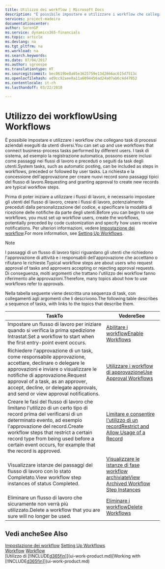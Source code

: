 ```yaml
---
title: Utilizzo dei workflow | Microsoft Docs
description: "È possibile impostare e utilizzare i workflow che collegano task di processi aziendali eseguiti da utenti diversi. I task di sistema, ad esempio la registrazione automatica, possono essere inclusi come passaggi nei flussi di lavoro e preceduti o seguiti da task degli utenti. La richiesta e la concessione dell'approvazione per creare nuovi record sono passaggi tipici del workflow."
services: project-madeira
documentationcenter: 
author: SorenGP
ms.service: dynamics365-financials
ms.topic: article
ms.devlang: na
ms.tgt_pltfrm: na
ms.workload: na
ms.search.keywords: 
ms.date: 07/04/2017
ms.author: sgroespe
ms.translationtype: HT
ms.sourcegitcommit: bec0619be0a65e3625759e13d2866ac615d7513c
ms.openlocfilehash: ed9cc92aee8a11a6094456ad24a07ab6c4d47952
ms.contentlocale: it-ch
ms.lasthandoff: 03/22/2018

---
```

# <a name="using-workflows"></a><span data-ttu-id="2faf7-105">Utilizzo dei workflow</span><span class="sxs-lookup"><span data-stu-id="2faf7-105">Using Workflows</span></span>
<span data-ttu-id="2faf7-106">È possibile impostare e utilizzare i workflow che collegano task di processi aziendali eseguiti da utenti diversi.</span><span class="sxs-lookup"><span data-stu-id="2faf7-106">You can set up and use workflows that connect business-process tasks performed by different users.</span></span> <span data-ttu-id="2faf7-107">I task di sistema, ad esempio la registrazione automatica, possono essere inclusi come passaggi nei flussi di lavoro e preceduti o seguiti da task degli utenti.</span><span class="sxs-lookup"><span data-stu-id="2faf7-107">System tasks, such as automatic posting, can be included as steps in workflows, preceded or followed by user tasks.</span></span> <span data-ttu-id="2faf7-108">La richiesta e la concessione dell'approvazione per creare nuovi record sono passaggi tipici del flusso di lavoro.</span><span class="sxs-lookup"><span data-stu-id="2faf7-108">Requesting and granting approval to create new records are typical workflow steps.</span></span>  

 <span data-ttu-id="2faf7-109">Prima di poter iniziare a utilizzare i flussi di lavoro, è necessario impostare gli utenti del flusso di lavoro, creare i flussi di lavoro, potenzialmente preceduti dalla personalizzazione del codice, e specificare la modalità di ricezione delle notifiche da parte degli utenti.</span><span class="sxs-lookup"><span data-stu-id="2faf7-109">Before you can begin to use workflows, you must set up workflow users, create the workflows, potentially preceded by code customization and specify how users receive notifications.</span></span> <span data-ttu-id="2faf7-110">Per ulteriori informazioni, vedere [Impostazione dei workflow](across-set-up-workflows.md).</span><span class="sxs-lookup"><span data-stu-id="2faf7-110">For more information, see [Setting Up Workflows](across-set-up-workflows.md).</span></span>  

> [!NOTE]  
>  <span data-ttu-id="2faf7-111">I passaggi di un flusso di lavoro tipici riguardano gli utenti che richiedono l'approvazione di attività e i responsabili dell'approvazione che accettano o rifiutano le richieste.</span><span class="sxs-lookup"><span data-stu-id="2faf7-111">Typical workflow steps are about users who request approval of tasks and approvers accepting or rejecting approval requests.</span></span> <span data-ttu-id="2faf7-112">Di conseguenza, molti argomenti che trattano l'utilizzo dei workflow fanno riferimento alle approvazioni.</span><span class="sxs-lookup"><span data-stu-id="2faf7-112">Therefore, many topics about how to use workflows refer to approvals.</span></span>  

 <span data-ttu-id="2faf7-113">Nella tabella seguente viene descritta una sequenza di task, con collegamenti agli argomenti che li descrivono.</span><span class="sxs-lookup"><span data-stu-id="2faf7-113">The following table describes a sequence of tasks, with links to the topics that describe them.</span></span>  

|<span data-ttu-id="2faf7-114">**Task**</span><span class="sxs-lookup"><span data-stu-id="2faf7-114">**To**</span></span>|<span data-ttu-id="2faf7-115">**Vedere**</span><span class="sxs-lookup"><span data-stu-id="2faf7-115">**See**</span></span>|  
|------------|-------------|  
|<span data-ttu-id="2faf7-116">Impostare un flusso di lavoro per iniziare quando si verifica la prima spedizione Intrastat.</span><span class="sxs-lookup"><span data-stu-id="2faf7-116">Set a workflow to start when the first entry-point event occurs.</span></span>|[<span data-ttu-id="2faf7-117">Abilitare i workflow</span><span class="sxs-lookup"><span data-stu-id="2faf7-117">Enable Workflows</span></span>](across-how-to-enable-workflows.md)|  
|<span data-ttu-id="2faf7-118">Richiedere l'approvazione di un task, come responsabile approvazione, accettare, declinare o delegare le approvazioni e inviare o visualizzare le notifiche di approvazione.</span><span class="sxs-lookup"><span data-stu-id="2faf7-118">Request approval of a task, as an approver, accept, decline, or delegate approvals, and send or view approval notifications.</span></span>|[<span data-ttu-id="2faf7-119">Utilizzare i workflow di approvazione</span><span class="sxs-lookup"><span data-stu-id="2faf7-119">Use Approval Workflows</span></span>](across-how-use-approval-workflows.md)|  
|<span data-ttu-id="2faf7-120">Creare le fasi del flusso di lavoro che limitano l'utilizzo di un certo tipo di record prima del verificarsi di un determinato evento, ad esempio l'approvazione del record.</span><span class="sxs-lookup"><span data-stu-id="2faf7-120">Create workflow steps that restrict a certain record type from being used before a certain event occurs, for example that the record is approved.</span></span>|[<span data-ttu-id="2faf7-121">Limitare e consentire l'utilizzo di un record</span><span class="sxs-lookup"><span data-stu-id="2faf7-121">Restrict and Allow Usage of a Record</span></span>](across-how-to-restrict-and-allow-usage-of-a-record.md)|  
|<span data-ttu-id="2faf7-122">Visualizzare istanze dei passaggi del flusso di lavoro con lo stato Completato.</span><span class="sxs-lookup"><span data-stu-id="2faf7-122">View workflow step instances of status Completed.</span></span>|[<span data-ttu-id="2faf7-123">Visualizzare le istanze di fase workflow archiviate</span><span class="sxs-lookup"><span data-stu-id="2faf7-123">View Archived Workflow Step Instances</span></span>](across-how-to-view-archived-workflow-step-instances.md)|  
|<span data-ttu-id="2faf7-124">Eliminare un flusso di lavoro che sicuramente non verrà più utilizzato.</span><span class="sxs-lookup"><span data-stu-id="2faf7-124">Delete a workflow that you are sure will no longer be used.</span></span>|[<span data-ttu-id="2faf7-125">Eliminare i workflow</span><span class="sxs-lookup"><span data-stu-id="2faf7-125">Delete Workflows</span></span>](across-how-to-delete-workflows.md)|  

## <a name="see-also"></a><span data-ttu-id="2faf7-126">Vedi anche</span><span class="sxs-lookup"><span data-stu-id="2faf7-126">See Also</span></span>  
<span data-ttu-id="2faf7-127">[Impostazione dei workflow](across-set-up-workflows.md) </span><span class="sxs-lookup"><span data-stu-id="2faf7-127">[Setting Up Workflows](across-set-up-workflows.md) </span></span>  
<span data-ttu-id="2faf7-128">[Workflow](across-workflow.md) </span><span class="sxs-lookup"><span data-stu-id="2faf7-128">[Workflow](across-workflow.md) </span></span>  
<span data-ttu-id="2faf7-129">[Utilizzo di [!INCLUDE[d365fin](includes/d365fin_md.md)]](ui-work-product.md)</span><span class="sxs-lookup"><span data-stu-id="2faf7-129">[Working with [!INCLUDE[d365fin](includes/d365fin_md.md)]](ui-work-product.md)</span></span>

